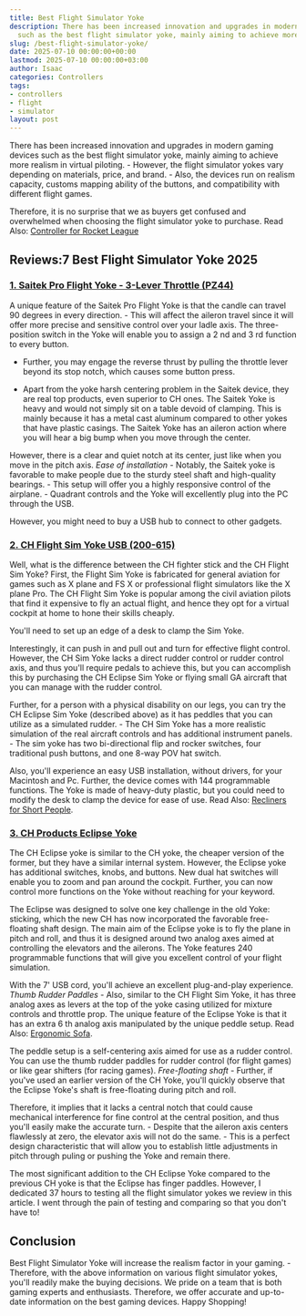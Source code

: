 ```yaml
---
title: Best Flight Simulator Yoke
description: There has been increased innovation and upgrades in modern gaming devices
  such as the best flight simulator yoke, mainly aiming to achieve more realism in...
slug: /best-flight-simulator-yoke/
date: 2025-07-10 00:00:00+00:00
lastmod: 2025-07-10 00:00:00+03:00
author: Isaac
categories: Controllers
tags:
- controllers
- flight
- simulator
layout: post
---
```

There has been increased innovation and upgrades in modern gaming devices such as the best flight simulator yoke, mainly aiming to achieve more realism in virtual piloting. - However, the flight simulator yokes vary depending on materials, price, and brand. - Also, the devices run on realism capacity, customs mapping ability of the buttons, and compatibility with different flight games.

Therefore, it is no surprise that we as buyers get confused and overwhelmed when choosing the flight simulator yoke to purchase. Read Also: [Controller for Rocket League](https://pestpolicy.com/best-controller-for-rocket-league/)

##  Reviews:7 Best Flight Simulator Yoke 2025

###  [1. Saitek Pro Flight Yoke - 3-Lever Throttle (PZ44)](https://www.amazon.com/dp/B000TCEU4Q/?tag=p-policy-20)

A unique feature of the Saitek Pro Flight Yoke is that the candle can travel 90 degrees in every direction. - This will affect the aileron travel since it will offer more precise and sensitive control over your ladle axis. The three-position switch in the Yoke will enable you to assign a 2 nd and 3 rd function to every button.

- Further, you may engage the reverse thrust by pulling the throttle lever beyond its stop notch, which causes some button press.

- Apart from the yoke harsh centering problem in the Saitek device, they are real top products, even superior to CH ones. The Saitek Yoke is heavy and would not simply sit on a table devoid of clamping. This is mainly because it has a metal cast aluminum compared to other yokes that have plastic casings. The Saitek Yoke has an aileron action where you will hear a big bump when you move through the center.

However, there is a clear and quiet notch at its center, just like when you move in the pitch axis. *Ease of installation -* Notably, the Saitek yoke is favorable to make people due to the sturdy steel shaft and high-quality bearings. - This setup will offer you a highly responsive control of the airplane. - Quadrant controls and the Yoke will excellently plug into the PC through the USB.

However, you might need to buy a USB hub to connect to other gadgets.

###  [2. CH Flight Sim Yoke USB (200-615)](https://www.amazon.com/dp/product/B000056SPM/?tag=p-policy-20)

Well, what is the difference between the CH fighter stick and the CH Flight Sim Yoke? First, the Flight Sim Yoke is fabricated for general aviation for games such as X plane and FS X or professional flight simulators like the X plane Pro. The CH Flight Sim Yoke is popular among the civil aviation pilots that find it expensive to fly an actual flight, and hence they opt for a virtual cockpit at home to hone their skills cheaply.

You'll need to set up an edge of a desk to clamp the Sim Yoke.

Interestingly, it can push in and pull out and turn for effective flight control. However, the CH Sim Yoke lacks a direct rudder control or rudder control axis, and thus you'll require pedals to achieve this, but you can accomplish this by purchasing the CH Eclipse Sim Yoke or flying small GA aircraft that you can manage with the rudder control.

Further, for a person with a physical disability on our legs, you can try the CH Eclipse Sim Yoke (described above) as it has peddles that you can utilize as a simulated rudder. - The CH Sim Yoke has a more realistic simulation of the real aircraft controls and has additional instrument panels. - The sim yoke has two bi-directional flip and rocker switches, four traditional push buttons, and one 8-way POV hat switch.

Also, you'll experience an easy USB installation, without drivers, for your Macintosh and Pc. Further, the device comes with 144 programmable functions. The Yoke is made of heavy-duty plastic, but you could need to modify the desk to clamp the device for ease of use. Read Also: [Recliners for Short People](https://pestpolicy.com/best-recliners-for-short-people/).

###  [3. CH Products Eclipse Yoke](https://www.amazon.com/dp/product/B001GIOGBY/?tag=p-policy-20)

The CH Eclipse yoke is similar to the CH yoke, the cheaper version of the former, but they have a similar internal system. However, the Eclipse yoke has additional switches, knobs, and buttons. New dual hat switches will enable you to zoom and pan around the cockpit. Further, you can now control more functions on the Yoke without reaching for your keyword.

The Eclipse was designed to solve one key challenge in the old Yoke: sticking, which the new CH has now incorporated the favorable free-floating shaft design. The main aim of the Eclipse yoke is to fly the plane in pitch and roll, and thus it is designed around two analog axes aimed at controlling the elevators and the ailerons. The Yoke features 240 programmable functions that will give you excellent control of your flight simulation.

With the 7' USB cord, you'll achieve an excellent plug-and-play experience. *Thumb Rudder Paddles -* Also, similar to the CH Flight Sim Yoke, it has three analog axes as levers at the top of the yoke casing utilized for mixture controls and throttle prop. The unique feature of the Eclipse Yoke is that it has an extra 6 th analog axis manipulated by the unique peddle setup. Read Also: [Ergonomic Sofa](https://pestpolicy.com/best-ergonomic-sofa/).

The peddle setup is a self-centering axis aimed for use as a rudder control. You can use the thumb rudder paddles for rudder control (for flight games) or like gear shifters (for racing games). *Free-floating shaft -* Further, if you've used an earlier version of the CH Yoke, you'll quickly observe that the Eclipse Yoke's shaft is free-floating during pitch and roll.

Therefore, it implies that it lacks a central notch that could cause mechanical interference for fine control at the central position, and thus you'll easily make the accurate turn. - Despite that the aileron axis centers flawlessly at zero, the elevator axis will not do the same. - This is a perfect design characteristic that will allow you to establish little adjustments in pitch through puling or pushing the Yoke and remain there.

The most significant addition to the CH Eclipse Yoke compared to the previous CH yoke is that the Eclipse has finger paddles. However, I dedicated 37 hours to testing all the flight simulator yokes we review in this article. I went through the pain of testing and comparing so that you don't have to!

##  Conclusion

Best Flight Simulator Yoke will increase the realism factor in your gaming. - Therefore, with the above information on various flight simulator yokes, you'll readily make the buying decisions. We pride on a team that is both gaming experts and enthusiasts. Therefore, we offer accurate and up-to-date information on the best gaming devices. Happy Shopping!